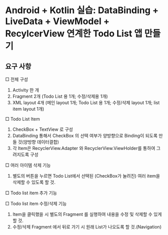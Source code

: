 # Android + Kotlin 실습: DataBinding + LiveData + ViewModel + RecylcerView 연계한 Todo List 앱 만들기

## 요구 사항
□ 전체 구성
1. Activity 한 개 
2. Fragment 2개 (Todo List 용 1개; 수정/삭제용 1개)
3. XML layout 4개 (메인 layout 1개; Todo List 용 1개; 수정/삭제 layout 1개; list item layout 1개)
		
□ Todo List Item
1. CheckBox + TextView 로 구성
2. DataBinding 통해서 CheckBox 의 선택 여부가 양방향으로 Binding이 되도록 만들 것(양방향 데이터결합)
3. 각 Item은 RecyclerView.Adapter 와 RecyclerView.ViewHolder를 통하여 그려지도록 구성
			
□ 여러 아이템 삭제 기능
1. 별도의 버튼을 누르면 Todo List에서 선택된 (CheckBox가 눌려진) 여러 item을 삭제할 수 있도록 할 것.
			
□ Todo list item 추가 기능
		
□ Todo list item 수정/삭제 기능
1. Item을 클릭했을 시 별도의 Fragment 를 실행하여 내용을 수정 및 삭제할 수 있게 할 것.
2. 수정/삭제 Fragment 에서 뒤로 가기 시 원래 List가 나오도록 할 것.(Navigation)

